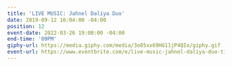 ```yaml
---
title: 'LIVE MUSIC: Jahnel Daliya Duo'
date: 2019-09-12 16:04:00 -04:00
position: 12
event-date: 2022-03-26 19:00:00 -04:00
end-time: '09PM'
giphy-url: https://media.giphy.com/media/3o85xx69HG11jP4QIo/giphy.gif
event-url: https://www.eventbrite.com/e/live-music-jahnel-daliya-duo-tickets-275338624237
---
```


